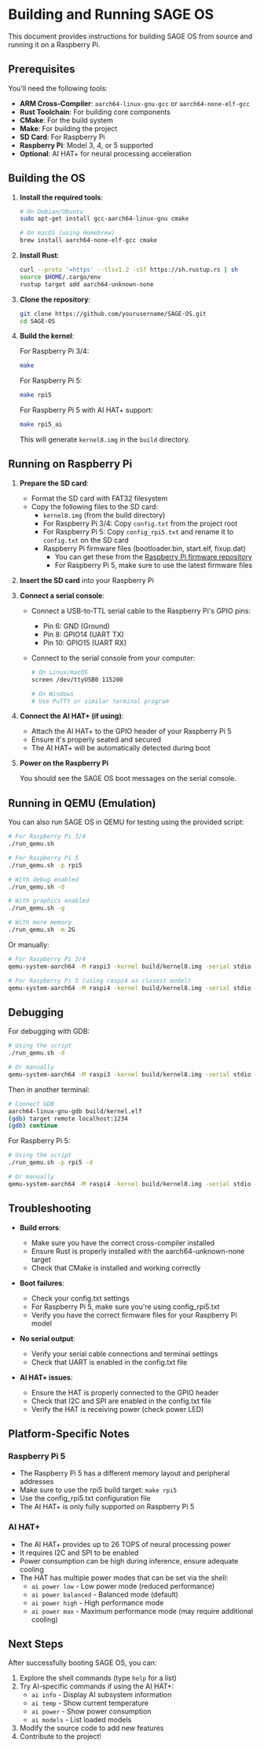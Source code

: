 # Building and Running SAGE OS

This document provides instructions for building SAGE OS from source and running it on a Raspberry Pi.

## Prerequisites

You'll need the following tools:

- **ARM Cross-Compiler**: `aarch64-linux-gnu-gcc` or `aarch64-none-elf-gcc`
- **Rust Toolchain**: For building core components
- **CMake**: For the build system
- **Make**: For building the project
- **SD Card**: For Raspberry Pi
- **Raspberry Pi**: Model 3, 4, or 5 supported
- **Optional**: AI HAT+ for neural processing acceleration

## Building the OS

1. **Install the required tools**:

   ```bash
   # On Debian/Ubuntu
   sudo apt-get install gcc-aarch64-linux-gnu cmake
   
   # On macOS (using Homebrew)
   brew install aarch64-none-elf-gcc cmake
   ```

2. **Install Rust**:

   ```bash
   curl --proto '=https' --tlsv1.2 -sSf https://sh.rustup.rs | sh
   source $HOME/.cargo/env
   rustup target add aarch64-unknown-none
   ```

3. **Clone the repository**:

   ```bash
   git clone https://github.com/yourusername/SAGE-OS.git
   cd SAGE-OS
   ```

4. **Build the kernel**:

   For Raspberry Pi 3/4:
   ```bash
   make
   ```

   For Raspberry Pi 5:
   ```bash
   make rpi5
   ```

   For Raspberry Pi 5 with AI HAT+ support:
   ```bash
   make rpi5_ai
   ```

   This will generate `kernel8.img` in the `build` directory.

## Running on Raspberry Pi

1. **Prepare the SD card**:

   - Format the SD card with FAT32 filesystem
   - Copy the following files to the SD card:
     - `kernel8.img` (from the build directory)
     - For Raspberry Pi 3/4: Copy `config.txt` from the project root
     - For Raspberry Pi 5: Copy `config_rpi5.txt` and rename it to `config.txt` on the SD card
     - Raspberry Pi firmware files (bootloader.bin, start.elf, fixup.dat)
       - You can get these from the [Raspberry Pi firmware repository](https://github.com/raspberrypi/firmware/tree/master/boot)
       - For Raspberry Pi 5, make sure to use the latest firmware files

2. **Insert the SD card** into your Raspberry Pi

3. **Connect a serial console**:
   
   - Connect a USB-to-TTL serial cable to the Raspberry Pi's GPIO pins:
     - Pin 6: GND (Ground)
     - Pin 8: GPIO14 (UART TX)
     - Pin 10: GPIO15 (UART RX)
   
   - Connect to the serial console from your computer:
     ```bash
     # On Linux/macOS
     screen /dev/ttyUSB0 115200
     
     # On Windows
     # Use PuTTY or similar terminal program
     ```

4. **Connect the AI HAT+ (if using)**:
   
   - Attach the AI HAT+ to the GPIO header of your Raspberry Pi 5
   - Ensure it's properly seated and secured
   - The AI HAT+ will be automatically detected during boot

5. **Power on the Raspberry Pi**

   You should see the SAGE OS boot messages on the serial console.

## Running in QEMU (Emulation)

You can also run SAGE OS in QEMU for testing using the provided script:

```bash
# For Raspberry Pi 3/4
./run_qemu.sh

# For Raspberry Pi 5
./run_qemu.sh -p rpi5

# With debug enabled
./run_qemu.sh -d

# With graphics enabled
./run_qemu.sh -g

# With more memory
./run_qemu.sh -m 2G
```

Or manually:

```bash
# For Raspberry Pi 3/4
qemu-system-aarch64 -M raspi3 -kernel build/kernel8.img -serial stdio -nographic

# For Raspberry Pi 5 (using raspi4 as closest model)
qemu-system-aarch64 -M raspi4 -kernel build/kernel8.img -serial stdio -nographic
```

## Debugging

For debugging with GDB:

```bash
# Using the script
./run_qemu.sh -d

# Or manually
qemu-system-aarch64 -M raspi3 -kernel build/kernel8.img -serial stdio -s -S -nographic
```

Then in another terminal:

```bash
# Connect GDB
aarch64-linux-gnu-gdb build/kernel.elf
(gdb) target remote localhost:1234
(gdb) continue
```

For Raspberry Pi 5:

```bash
# Using the script
./run_qemu.sh -p rpi5 -d

# Or manually
qemu-system-aarch64 -M raspi4 -kernel build/kernel8.img -serial stdio -s -S -nographic
```

## Troubleshooting

- **Build errors**: 
  - Make sure you have the correct cross-compiler installed
  - Ensure Rust is properly installed with the aarch64-unknown-none target
  - Check that CMake is installed and working correctly

- **Boot failures**: 
  - Check your config.txt settings
  - For Raspberry Pi 5, make sure you're using config_rpi5.txt
  - Verify you have the correct firmware files for your Raspberry Pi model

- **No serial output**: 
  - Verify your serial cable connections and terminal settings
  - Check that UART is enabled in the config.txt file

- **AI HAT+ issues**:
  - Ensure the HAT is properly connected to the GPIO header
  - Check that I2C and SPI are enabled in the config.txt file
  - Verify the HAT is receiving power (check power LED)

## Platform-Specific Notes

### Raspberry Pi 5

- The Raspberry Pi 5 has a different memory layout and peripheral addresses
- Make sure to use the rpi5 build target: `make rpi5`
- Use the config_rpi5.txt configuration file
- The AI HAT+ is only fully supported on Raspberry Pi 5

### AI HAT+

- The AI HAT+ provides up to 26 TOPS of neural processing power
- It requires I2C and SPI to be enabled
- Power consumption can be high during inference, ensure adequate cooling
- The HAT has multiple power modes that can be set via the shell:
  - `ai power low` - Low power mode (reduced performance)
  - `ai power balanced` - Balanced mode (default)
  - `ai power high` - High performance mode
  - `ai power max` - Maximum performance mode (may require additional cooling)

## Next Steps

After successfully booting SAGE OS, you can:

1. Explore the shell commands (type `help` for a list)
2. Try AI-specific commands if using the AI HAT+:
   - `ai info` - Display AI subsystem information
   - `ai temp` - Show current temperature
   - `ai power` - Show power consumption
   - `ai models` - List loaded models
3. Modify the source code to add new features
4. Contribute to the project!